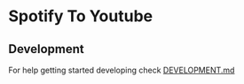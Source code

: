 # Spotify To Youtube

## Development

For help getting started developing check [DEVELOPMENT.md](DEVELOPMENT.md)
